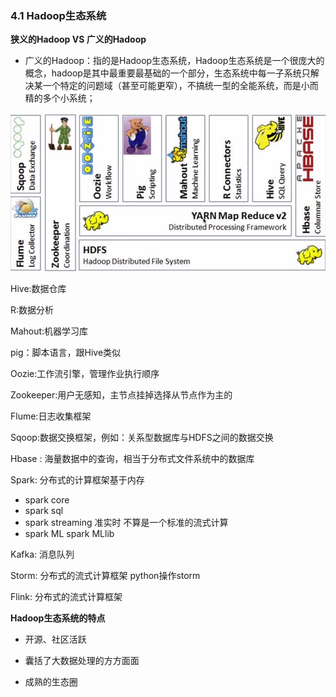 ### 4.1 Hadoop生态系统

**狭义的Hadoop VS 广义的Hadoop**

- 广义的Hadoop：指的是Hadoop生态系统，Hadoop生态系统是一个很庞大的概念，hadoop是其中最重要最基础的一个部分，生态系统中每一子系统只解决某一个特定的问题域（甚至可能更窄），不搞统一型的全能系统，而是小而精的多个小系统；

![](img/hadoop-%E7%94%9F%E6%80%81.png)

Hive:数据仓库

R:数据分析

Mahout:机器学习库

pig：脚本语言，跟Hive类似

Oozie:工作流引擎，管理作业执行顺序

Zookeeper:用户无感知，主节点挂掉选择从节点作为主的

Flume:日志收集框架

Sqoop:数据交换框架，例如：关系型数据库与HDFS之间的数据交换

Hbase : 海量数据中的查询，相当于分布式文件系统中的数据库

Spark: 分布式的计算框架基于内存

- spark core
- spark sql
- spark streaming 准实时 不算是一个标准的流式计算
- spark ML spark MLlib

Kafka: 消息队列

Storm: 分布式的流式计算框架  python操作storm 

Flink: 分布式的流式计算框架

**Hadoop生态系统的特点**

- 开源、社区活跃

- 囊括了大数据处理的方方面面
- 成熟的生态圈